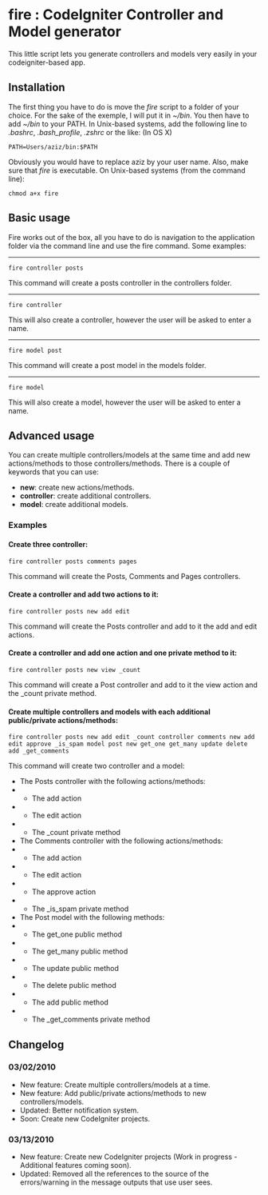 # fire : CodeIgniter Controller and Model generator
This little script lets you generate controllers and models very easily in your codeigniter-based app.

## Installation
The first thing you have to do is move the *fire* script to a folder of your choice. For the sake of the exemple, I will put it in *~/bin*. You then have to add *~/bin* to your PATH. In Unix-based systems, add the following line to *.bashrc*, *.bash_profile*, *.zshrc* or the like: (In OS X)

    PATH=Users/aziz/bin:$PATH

Obviously you would have to replace aziz by your user name. Also, make sure that *fire* is executable. On Unix-based systems (from the command line):

    chmod a+x fire

## Basic usage
Fire works out of the box, all you have to do is navigation to the application folder via the command line and use the fire command. Some examples:

--------------------
    fire controller posts
This command will create a posts controller in the controllers folder.

--------------------
    fire controller
This will also create a controller, however the user will be asked to enter a name.

--------------------
    fire model post
This command will create a post model in the models folder.

--------------------
    fire model
This will also create a model, however the user will be asked to enter a name.

## Advanced usage
You can create multiple controllers/models at the same time and add new actions/methods to those controllers/methods. There is a couple of keywords that you can use:

* **new**: create new actions/methods.
* **controller**: create additional controllers.
* **model**: create additional models.

### Examples
#### Create three controller:
	fire controller posts comments pages
This command will create the Posts, Comments and Pages controllers.

#### Create a controller and add two actions to it:
	fire controller posts new add edit
This command will create the Posts controller and add to it the add and edit actions.

#### Create a controller and add one action and one private method to it:
	fire controller posts new view _count
This command will create a Post controller and add to it the view action and the _count private method.

#### Create multiple controllers and models with each additional public/private actions/methods:
	fire controller posts new add edit _count controller comments new add edit approve _is_spam model post new get_one get_many update delete add _get_comments
This command will create two controller and a model:

* The Posts controller with the following actions/methods:
* * The add action
* * The edit action
* * The _count private method
* The Comments controller with the following actions/methods:
* * The add action
* * The edit action
* * The approve action
* * The _is_spam private method
* The Post model with the following methods:
* * The get_one public method
* * The get_many public method
* * The update public method
* * The delete public method
* * The add public method
* * The _get_comments private method

## Changelog
### 03/02/2010
* New feature: Create multiple controllers/models at a time.
* New feature: Add public/private actions/methods to new controllers/models.
* Updated: Better notification system.
* Soon: Create new CodeIgniter projects.

### 03/13/2010
* New feature: Create new CodeIgniter projects (Work in progress - Additional features coming soon).
* Updated: Removed all the references to the source of the errors/warning in the message outputs that use user sees.
